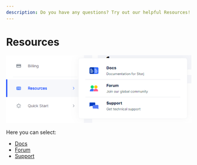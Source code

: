 ```yaml
---
description: Do you have any questions? Try out our helpful Resources!
---
```


# Resources

![](<../../.gitbook/assets/image (128) (1).png>)

Here you can select:

* [Docs](https://docs.storj.io)
* [Forum](https://forum.storj.io)
* [Support](https://supportdcs.storj.io/hc/en-us)
